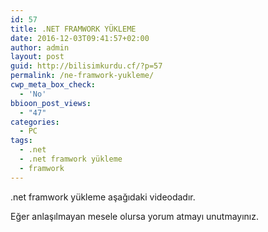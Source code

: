 ```yaml
---
id: 57
title: .NET FRAMWORK YÜKLEME
date: 2016-12-03T09:41:57+02:00
author: admin
layout: post
guid: http://bilisimkurdu.cf/?p=57
permalink: /ne-framwork-yukleme/
cwp_meta_box_check:
  - 'No'
bbioon_post_views:
  - "47"
categories:
  - PC
tags:
  - .net
  - .net framwork yükleme
  - framwork
---
```

.net framwork yükleme aşağıdaki videodadır.

Eğer anlaşılmayan mesele olursa yorum atmayı unutmayınız.